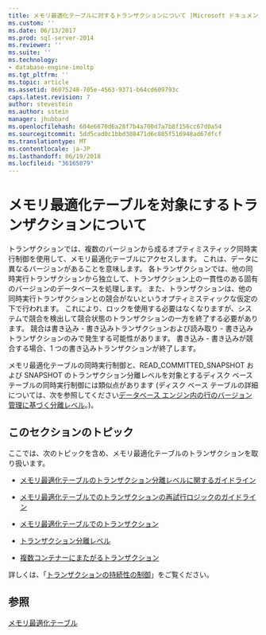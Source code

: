 ```yaml
---
title: メモリ最適化テーブルに対するトランザクションについて |Microsoft ドキュメント
ms.custom: ''
ms.date: 06/13/2017
ms.prod: sql-server-2014
ms.reviewer: ''
ms.suite: ''
ms.technology:
- database-engine-imoltp
ms.tgt_pltfrm: ''
ms.topic: article
ms.assetid: 06075248-705e-4563-9371-b64cd609793c
caps.latest.revision: 7
author: stevestein
ms.author: sstein
manager: jhubbard
ms.openlocfilehash: 604e6670d6a28f7b4a700d7a7b8f156cc67d0a54
ms.sourcegitcommit: 5dd5cad0c1bbd308471d6c885f516948ad67dfcf
ms.translationtype: MT
ms.contentlocale: ja-JP
ms.lasthandoff: 06/19/2018
ms.locfileid: "36165079"
---
```

# <a name="understanding-transactions-on-memory-optimized-tables"></a>メモリ最適化テーブルを対象にするトランザクションについて
  トランザクションでは、複数のバージョンから成るオプティミスティック同時実行制御を使用して、メモリ最適化テーブルにアクセスします。 これは、データに異なるバージョンがあることを意味します。 各トランザクションでは、他の同時実行トランザクションから独立して、トランザクション上の一貫性のある固有のバージョンのデータベースを処理します。 また、トランザクションは、他の同時実行トランザクションとの競合がないというオプティミスティックな仮定の下で行われます。 これにより、ロックを使用する必要はなくなりますが、システムで競合を検出して競合状態のトランザクションの一方を終了する必要があります。 競合は書き込み - 書き込みトランザクションおよび読み取り - 書き込みトランザクションのみで発生する可能性があります。 書き込み - 書き込みが競合する場合、1 つの書き込みトランザクションが終了します。  
  
 メモリ最適化テーブルの同時実行制御と、READ_COMMITTED_SNAPSHOT および SNAPSHOT のトランザクション分離レベルを対象とするディスク ベース テーブルの同時実行制御には類似点があります  (ディスク ベース テーブルの詳細については、次を参照してください[データベース エンジン内の行のバージョン管理に基づく分離レベル](http://msdn.microsoft.com/library/ms177404\(v=sql.100\).aspx)。)。  
  
## <a name="topics-in-this-section"></a>このセクションのトピック  
 ここでは、次のトピックを含め、メモリ最適化テーブルのトランザクションを取り扱います。  
  
-   [メモリ最適化テーブルのトランザクション分離レベルに関するガイドライン](../relational-databases/in-memory-oltp/memory-optimized-tables.md)  
  
-   [メモリ最適化テーブルでのトランザクションの再試行ロジックのガイドライン](guidelines-for-retry-logic-for-transactions-on-memory-optimized-tables.md)  
  
-   [メモリ最適化テーブルでのトランザクション](transactions-in-memory-optimized-tables.md)  
  
-   [トランザクション分離レベル](transaction-isolation-levels.md)  
  
-   [複数コンテナーにまたがるトランザクション](cross-container-transactions.md)  
  
 詳しくは、「[トランザクションの持続性の制御](../relational-databases/logs/control-transaction-durability.md)」をご覧ください。  
  
## <a name="see-also"></a>参照  
 [メモリ最適化テーブル](../relational-databases/in-memory-oltp/memory-optimized-tables.md)  
  
  